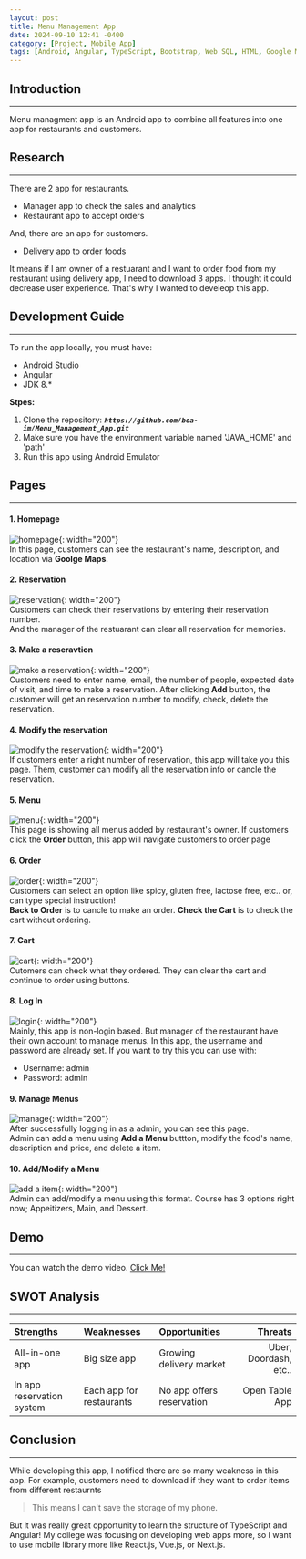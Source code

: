 ```yaml
---
layout: post
title: Menu Management App
date: 2024-09-10 12:41 -0400
category: [Project, Mobile App]
tags: [Android, Angular, TypeScript, Bootstrap, Web SQL, HTML, Google Map API]
---
```


## Introduction
---
Menu managment app is an Android app to combine all features into one app for restaurants and customers.

## Research
---
There are 2 app for restaurants.
- Manager app to check the sales and analytics
- Restaurant app to accept orders

And, there are an app for customers.
- Delivery app to order foods

It means if I am owner of a restuarant and I want to order food from my restaurant using delivery app, I need to download 3 apps. I thought it could decrease user experience. That's why I wanted to develeop this app.

## Development Guide
---
To run the app locally, you must have:
- Android Studio
- Angular
- JDK 8.*

**Stpes:**
1. Clone the repository:
**_`https://github.com/boa-im/Menu_Management_App.git`_**
2. Make sure you have the environment variable named 'JAVA_HOME' and 'path'
3. Run this app using Android Emulator 

## Pages
---
#### 1. Homepage
![homepage](https://raw.githubusercontent.com/boa-im/Menu_Management_App/master/img/1.png){: width="200"}   
In this page, customers can see the restaurant's name, description, and location via **Goolge Maps**.

#### 2. Reservation
![reservation](https://raw.githubusercontent.com/boa-im/Menu_Management_App/master/img/2.png){: width="200"}   
Customers can check their reservations by entering their reservation number.   
And the manager of the restuarant can clear all reservation for memories.

#### 3. Make a reseravtion
![make a reservation](https://raw.githubusercontent.com/boa-im/Menu_Management_App/master/img/3.png){: width="200"}   
Customers need to enter name, email, the number of people, expected date of visit, and time to make a reservation.
After clicking **Add** button, the customer will get an reservation number to modify, check, delete the reservation.

#### 4. Modify the reservation
![modify the reservation](https://raw.githubusercontent.com/boa-im/Menu_Management_App/master/img/4.png){: width="200"}      
If customers enter a right number of reservation, this app will take you this page.
Them, customer can modify all the reservation info or cancle the reservation.

#### 5. Menu
![menu](https://raw.githubusercontent.com/boa-im/Menu_Management_App/master/img/5.png){: width="200"}   
This page is showing all menus added by restaurant's owner.
If customers click the **Order** button, this app will navigate customers to order page

#### 6. Order
![order](https://raw.githubusercontent.com/boa-im/Menu_Management_App/master/img/6.png){: width="200"}   
Customers can select an option like spicy, gluten free, lactose free, etc..
or, can type special instruction!   
**Back to Order** is to cancle to make an order. **Check the Cart** is to check the cart without ordering.

#### 7. Cart
![cart](https://raw.githubusercontent.com/boa-im/Menu_Management_App/master/img/7.png){: width="200"}   
Cutomers can check what they ordered. They can clear the cart and continue to order using buttons.

#### 8. Log In
![login](https://raw.githubusercontent.com/boa-im/Menu_Management_App/master/img/8.png){: width="200"}   
Mainly, this app is non-login based. But manager of the restaurant have their own account to manage menus.
In this app, the username and password are already set.
If you want to try this you can use with:
- Username: admin
- Password: admin

#### 9. Manage Menus
![manage](https://raw.githubusercontent.com/boa-im/Menu_Management_App/master/img/9.png){: width="200"}   
After successfully logging in as a admin, you can see this page.   
Admin can add a menu using **Add a Menu** buttton, modify the food's name, description and price, and delete a item.

#### 10. Add/Modify a Menu
![add a item](https://raw.githubusercontent.com/boa-im/Menu_Management_App/master/img/10.png){: width="200"}   
Admin can add/modify a menu using this format. Course has 3 options right now; Appeitizers, Main, and Dessert.

## Demo
---
You can watch the demo video. [Click Me!](https://drive.google.com/file/d/1PnR5tDLSYYv5vBsd2ymkVH4h51ItoHrp/view?usp=sharing)

## SWOT Analysis
---

| Strengths | Weaknesses | Opportunities | Threats |
| :-------- | :-------- | :--------- | --------: |
| All-in-one app | Big size app | Growing delivery market | Uber, Doordash, etc.. |
| In app reservation system | Each app for restaurants | No app offers reservation | Open Table App |

## Conclusion
---
While developing this app, I notified there are so many weakness in this app.
For example, customers need to download if they want to order items from different restaurnts
> This means I can't save the storage of my phone.   

But it was really great opportunity to learn the structure of TypeScript and Angular!
My college was focusing on developing web apps more, so I want to use mobile library more like React.js, Vue.js, or Next.js.